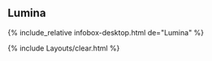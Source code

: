 ## Lumina
{% include_relative infobox-desktop.html de="Lumina" %}

{% include Layouts/clear.html %}

